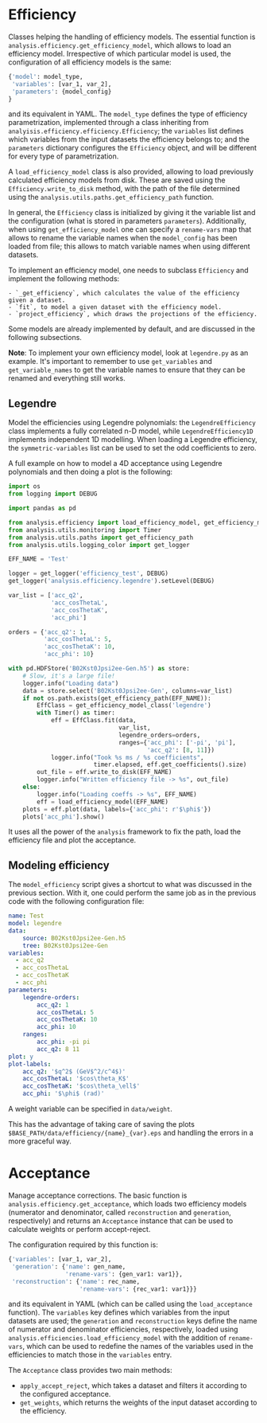 Efficiency
==========

Classes helping the handling of efficiency models.
The essential function is `analysis.efficiency.get_efficiency_model`, which allows to load an efficiency model.
Irrespective of which particular model is used, the configuration of all efficiency models is the same:

```python
{'model': model_type,
 'variables': [var_1, var_2],
 'parameters': {model_config}
}
```

and its equivalent in YAML.
The `model_type` defines the type of efficiency parametrization, implemented through a class inheriting from `analyisis.efficiency.efficiency.Efficiency`;
the `variables` list defines which variables from the input datasets the efficiency belongs to;
and the `parameters` dictionary configures the `Efficiency` object, and will be different for every type of parametrization.

A `load_efficiency_model` class is also provided, allowing to load previously calculated efficiency models from disk.
These are saved using the `Efficiency.write_to_disk` method, with the path of the file determined using the `analysis.utils.paths.get_efficiency_path` function.

In general, the `Efficiency` class is initialized by giving it the variable list and the configuration (what is stored in parameters `parameters`).
Additionally, when using `get_efficiency_model` one can specify a `rename-vars` map that allows to rename the variable names when the `model_config` has been loaded from file;
this allows to match variable names when using different datasets.

To implement an efficiency model, one needs to subclass `Efficiency` and implement the following methods:

    - `_get_efficiency`, which calculates the value of the efficiency given a dataset.
    - `fit`, to model a given dataset with the efficiency model.
    - `project_efficiency`, which draws the projections of the efficiency.

Some models are already implemented by default, and are discussed in the following subsections.

**Note**: To implement your own efficiency model, look at `legendre.py` as an example. It's important to remember to use `get_variables` and `get_variable_names` to get the variable names to ensure that they can be renamed and everything still works.

Legendre
--------

Model the efficiencies using Legendre polynomials:
the `LegendreEfficiency` class implements a fully correlated n-D model, while `LegendreEfficiency1D` implements independent 1D modelling.
When loading a Legendre efficiency, the `symmetric-variables` list can be used to set the odd coefficients to zero.

A full example on how to model a 4D acceptance using Legendre polynomials and then doing a plot is the following:

```python
import os
from logging import DEBUG

import pandas as pd

from analysis.efficiency import load_efficiency_model, get_efficiency_model_class
from analysis.utils.monitoring import Timer
from analysis.utils.paths import get_efficiency_path
from analysis.utils.logging_color import get_logger

EFF_NAME = 'Test'

logger = get_logger('efficiency_test', DEBUG)
get_logger('analysis.efficiency.legendre').setLevel(DEBUG)

var_list = ['acc_q2',
            'acc_cosThetaL',
            'acc_cosThetaK',
            'acc_phi']

orders = {'acc_q2': 1,
          'acc_cosThetaL': 5,
          'acc_cosThetaK': 10,
          'acc_phi': 10}

with pd.HDFStore('B02Kst0Jpsi2ee-Gen.h5') as store:
    # Slow, it's a large file!
    logger.info("Loading data")
    data = store.select('B02Kst0Jpsi2ee-Gen', columns=var_list)
    if not os.path.exists(get_efficiency_path(EFF_NAME)):
        EffClass = get_efficiency_model_class('legendre')
        with Timer() as timer:
            eff = EffClass.fit(data,
                               var_list,
                               legendre_orders=orders,
                               ranges={'acc_phi': ['-pi', 'pi'],
                                       'acc_q2': [8, 11]})
            logger.info("Took %s ms / %s coefficients",
                        timer.elapsed, eff.get_coefficients().size)
        out_file = eff.write_to_disk(EFF_NAME)
        logger.info("Written efficiency file -> %s", out_file)
    else:
        logger.info("Loading coeffs -> %s", EFF_NAME)
        eff = load_efficiency_model(EFF_NAME)
    plots = eff.plot(data, labels={'acc_phi': r'$\phi$'})
    plots['acc_phi'].show()

```

It uses all the power of the `analysis` framework to fix the path, load the efficiency file and plot the acceptance.


Modeling efficiency
-------------------

The `model_efficiency` script gives a shortcut to what was discussed in the previous section.
With it, one could perform the same job as in the previous code with the following configuration file:

```yaml
name: Test
model: legendre
data: 
    source: B02Kst0Jpsi2ee-Gen.h5
    tree: B02Kst0Jpsi2ee-Gen
variables:
  - acc_q2
  - acc_cosThetaL
  - acc_cosThetaK
  - acc_phi
parameters:
    legendre-orders:
        acc_q2: 1
        acc_cosThetaL: 5
        acc_cosThetaK: 10
        acc_phi: 10
    ranges:
        acc_phi: -pi pi
        acc_q2: 8 11
plot: y
plot-labels:
    acc_q2: '$q^2$ (GeV$^2/c^4$)'
    acc_cosThetaL: '$cos\theta_K$'
    acc_cosThetaK: '$cos\theta_\ell$'
    acc_phi: '$\phi$ (rad)'
```

A weight variable can be specified in `data/weight`.

This has the advantage of taking care of saving the plots `$BASE_PATH/data/efficiency/{name}_{var}.eps` and handling the errors in a more graceful way.


Acceptance
==========

Manage acceptance corrections.
The basic function is `analysis.efficiency.get_acceptance`, which loads two efficiency models (numerator and denominator, called `reconstruction` and `generation`, respectively) and returns an `Acceptance` instance that can be used to calculate weights or perform accept-reject.

The configuration required by this function is:

```python
{'variables': [var_1, var_2],
 'generation': {'name': gen_name,
                'rename-vars': {gen_var1: var1}},
 'reconstruction': {'name': rec_name,
                    'rename-vars': {rec_var1: var1}}}
```

and its equivalent in YAML (which can be called using the `load_acceptance` function).
The `variables` key defines which variables from the input datasets are used;
the `generation` and `reconstruction` keys define the name of numerator and denominator efficiencies, respectively, loaded using `analysis.efficiencies.load_efficiency_model` with the addition of `rename-vars`, which can be used to redefine the names of the variables used in the efficiencies to match those in the `variables` entry.

The `Acceptance` class provides two main methods:

  - `apply_accept_reject`, which takes a dataset and filters it according to the configured acceptance.
  - `get_weights`, which returns the weights of the input dataset according to the efficiency.

